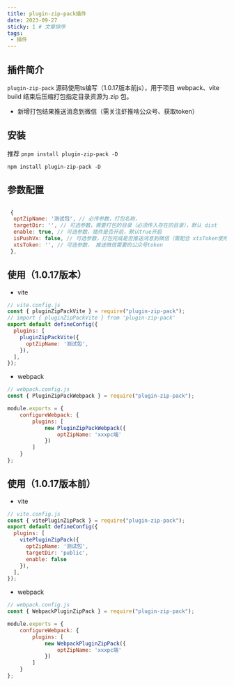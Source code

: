 ```yaml
---
title: plugin-zip-pack插件
date: 2023-09-27
sticky: 1 # 文章排序
tags:
 - 插件
---
```


## 插件简介

`plugin-zip-pack` 源码使用ts编写（1.0.17版本前js），用于项目 webpack、vite build 结束后压缩打包指定目录资源为.zip 包。

- 新增打包结果推送消息到微信（需关注虾推啥公众号、获取token）

## 安装

推荐 `pnpm install plugin-zip-pack -D`

`npm install plugin-zip-pack -D`

## 参数配置

```javascript

 {
  optZipName: '测试包', // 必传参数，打包名称，
  targetDir: '', // 可选参数，需要打包的目录（必须传入存在的目录），默认 dist
  enable: true, // 可选参数，插件是否开启，默认true开启
  isPushVx: false, // 可选参数，打包完成是否推送消息到微信（需配合 xtsToken使用），默认false
  xtsToken: '', // 可选参数， 推送微信需要的公众号token
 },

```


## 使用（1.0.17版本）

- vite

```javascript
// vite.config.js
const { pluginZipPackVite } = require("plugin-zip-pack");
// import { pluginZipPackVite } from 'plugin-zip-pack'
export default defineConfig({
  plugins: [
    pluginZipPackVite({
      optZipName: '测试包',
    }),
  ],
});
```

- webpack

```javascript
// webpack.config.js
const { PluginZipPackWebpack } = require("plugin-zip-pack");

module.exports = {
    configureWebpack: {
        plugins: [
            new PluginZipPackWebpack({
                optZipName: 'xxxpc端'
            })
        ]
    }
};
```


## 使用（1.0.17版本前）

- vite

```javascript
// vite.config.js
const { vitePluginZipPack } = require("plugin-zip-pack");
export default defineConfig({
  plugins: [
    vitePluginZipPack({
      optZipName: '测试包',
      targetDir: 'public',
      enable: false
    }),
  ],
});
```

- webpack

```javascript
// webpack.config.js
const { WebpackPluginZipPack } = require("plugin-zip-pack");

module.exports = {
    configureWebpack: {
        plugins: [
            new WebpackPluginZipPack({
                optZipName: 'xxxpc端'
            })
        ]
    }
};
```




